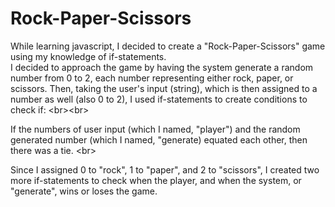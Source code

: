 # Rock-Paper-Scissors
While learning javascript, I decided to create a "Rock-Paper-Scissors" game using my knowledge of if-statements.<br>
I decided to approach the game by having the system generate a random number from 0 to 2, each number representing either rock, paper, or scissors. Then, taking the user's input (string), which is then assigned to a number as well (also 0 to 2), I used if-statements to create conditions to check if: <br\><br\>

If the numbers of user input (which I named, "player") and the random generated number (which I named, "generate) equated each other, then there was a tie. <br\>

Since I assigned 0 to "rock", 1 to "paper", and 2 to "scissors", I created two more if-statements to check when the player, and when the system, or "generate", wins or loses the game. 
